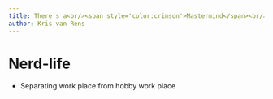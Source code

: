 ```yaml
---
title: There's a<br/><span style='color:crimson'>Mastermind</span><br/>in all of us..
author: Kris van Rens
---
```


# Nerd-life

* Separating work place from hobby work place
